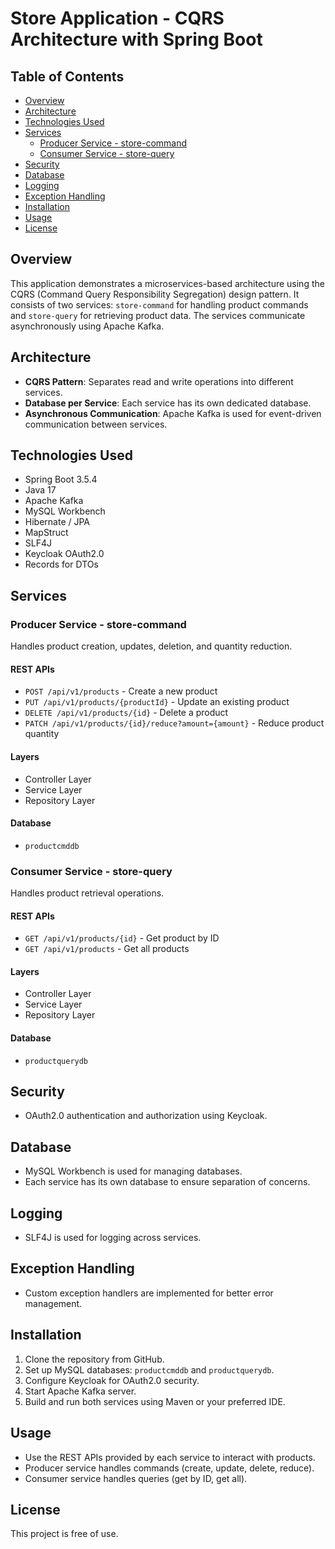 # Store Application - CQRS Architecture with Spring Boot

## Table of Contents
- [Overview](#overview)
- [Architecture](#architecture)
- [Technologies Used](#technologies-used)
- [Services](#services)
  - [Producer Service - store-command](#producer-service---store-command)
  - [Consumer Service - store-query](#consumer-service---store-query)
- [Security](#security)
- [Database](#database)
- [Logging](#logging)
- [Exception Handling](#exception-handling)
- [Installation](#installation)
- [Usage](#usage)
- [License](#license)

## Overview
This application demonstrates a microservices-based architecture using the CQRS (Command Query Responsibility Segregation) design pattern. It consists of two services: `store-command` for handling product commands and `store-query` for retrieving product data. The services communicate asynchronously using Apache Kafka.

## Architecture
- **CQRS Pattern**: Separates read and write operations into different services.
- **Database per Service**: Each service has its own dedicated database.
- **Asynchronous Communication**: Apache Kafka is used for event-driven communication between services.

## Technologies Used
- Spring Boot 3.5.4
- Java 17
- Apache Kafka
- MySQL Workbench
- Hibernate / JPA
- MapStruct
- SLF4J
- Keycloak OAuth2.0
- Records for DTOs

## Services

### Producer Service - store-command
Handles product creation, updates, deletion, and quantity reduction.

#### REST APIs
- `POST /api/v1/products` - Create a new product
- `PUT /api/v1/products/{productId}` - Update an existing product
- `DELETE /api/v1/products/{id}` - Delete a product
- `PATCH /api/v1/products/{id}/reduce?amount={amount}` - Reduce product quantity

#### Layers
- Controller Layer
- Service Layer
- Repository Layer

#### Database
- `productcmddb`

### Consumer Service - store-query
Handles product retrieval operations.

#### REST APIs
- `GET /api/v1/products/{id}` - Get product by ID
- `GET /api/v1/products` - Get all products

#### Layers
- Controller Layer
- Service Layer
- Repository Layer

#### Database
- `productquerydb`

## Security
- OAuth2.0 authentication and authorization using Keycloak.

## Database
- MySQL Workbench is used for managing databases.
- Each service has its own database to ensure separation of concerns.

## Logging
- SLF4J is used for logging across services.

## Exception Handling
- Custom exception handlers are implemented for better error management.

## Installation
1. Clone the repository from GitHub.
2. Set up MySQL databases: `productcmddb` and `productquerydb`.
3. Configure Keycloak for OAuth2.0 security.
4. Start Apache Kafka server.
5. Build and run both services using Maven or your preferred IDE.

## Usage
- Use the REST APIs provided by each service to interact with products.
- Producer service handles commands (create, update, delete, reduce).
- Consumer service handles queries (get by ID, get all).

## License
This project is free of use.
